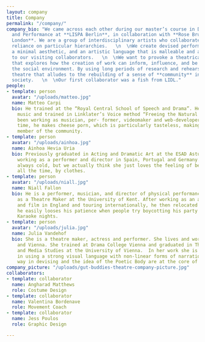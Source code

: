 ```yaml
---
layout: company
title: Company
permalink: "/company/"
company_bio: "We came across each other during our master’s course in Devising Theatre
  and Performance at **LISPA Berlin**, in collaboration with **Rose Bruford College
  London**. We are a group of interdisciplinary artists who collaborate without the
  reliance on particular hierarchies.   \n  \nWe create devised performances using
  a minimal aesthetic, and an artistic language that is malleable and accommodating
  to our visiting collaborators.   \n  \nWe want to provoke a theatrical experience
  that explores how the creation of work can inform, influence, and be affected by
  the social environment. By using long periods of research and rehearsal, we create
  theatre that alludes to the rebuilding of a sense of **community** in contemporary
  society.   \n  \nOur first collaborator was a fish from LIDL."
people:
- template: person
  avatar: "/uploads/matteo.jpg"
  name: Matteo Carpi
  bio: He trained at the “Royal Central School of Speech and Drama”. He also studied
    music and trained in Linklater’s Voice method “Freeing the Natural Voice”. He’s
    been working as musician, per- former, videomaker and web-developer. In his spare
    time, he makes cheese porn, which is particularly tasteless, making him a respectable
    member of the community.
- template: person
  avatar: "/uploads/ainhoa.jpg"
  name: Ainhoa Hevia Uria
  bio: Previously graduated in Acting and Dramatic Art at the ESAD Asturias, has been
    working as a performer and director in Spain, Portugal and Germany. She says she’s
    always cold, but we actually think she just loves the feeling of being hugged,
    all the time, by clothes.
- template: person
  avatar: "/uploads/niall.jpg"
  name: Niall Fallon
  bio: He is a performer, musician, and director of physical performance. He trained
    as a Theatre Maker at the University of Kent. After working as an actor for theatre
    and film in England and touring internationally, he then relocated to Berlin where
    he easily looses his patience when people try boycotting his party plans by proposing
    Karaoke nights.
- template: person
  avatar: "/uploads/julia.jpg"
  name: Julia Vandehof
  bio: She is a theatre maker, actress and performer. She lives and works in Berlin
    and Vienna. She trained at Drama College Vienna and graduated in Theatre, Film,
    and Media Studies at the University of Vienna.  In her work she is interested
    in using a strong visual language with non-linear forms of narration. A collaborative
    way in devising and the idea of the Poetic Body are at the core of her work.
company_picture: "/uploads/gut-buddies-theatre-company-picture.jpg"
collaborators:
- template: collaborator
  name: Angharad Matthews
  role: Costume Design
- template: collaborator
  name: Valentina Bordenave
  role: Movement Coach
- template: collaborator
  name: Jess Poulos
  role: Graphic Design

---
```

